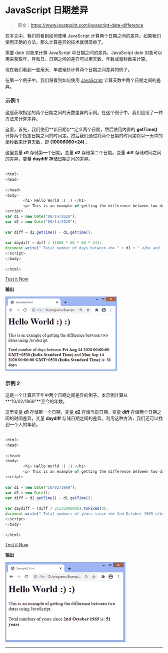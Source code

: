 # JavaScript 日期差异

> 原文：<https://www.javatpoint.com/javascript-date-difference>

在本文中，我们将看到如何使用 JavaScript 计算两个日期之间的差异。如果我们使用正确的方法，那么计算差异的技术就很简单了。

需要 date 对象来计算 JavaScript 中日期之间的差异。JavaScript date 对象可以用来获取年、月和日。日期之间的差异可以用天数、年数或毫秒数来计算。

现在我们看到一些用天、年或毫秒计算两个日期之间差异的例子。

在第一个例子中，我们将看到如何使用 [JavaScript](https://www.javatpoint.com/javascript-tutorial) 计算天数中两个日期之间的差异。

### 示例 1

这是获取指定的两个日期之间的天数差异的示例。在这个例子中，我们应用了一种方法来计算差异。

这里，首先，我们使用**新日期()**定义两个日期，然后使用内置的 **getTime()** 计算两个指定日期之间的时间差。然后我们通过将两个日期的时间差除以一天中的毫秒数来计算天数，即 **(1000*60*60*24)** 。

这里变量 **d1** 存储第一个日期，变量 **d2** 存储第二个日期。变量 **diff** 存储时间之间的差异，变量 **daydiff** 存储日期之间的差异。

```js

<html>   
<head>

</head>   
<body>   
        <h1> Hello World :) :) </h1>   
		<p> This is an example of getting the difference between two dates using JavaScript. </p>
<script>
var d1 = new Date("08/14/2020"); 
var d2 = new Date("09/14/2020"); 

var diff = d2.getTime() - d1.getTime(); 

var daydiff = diff / (1000 * 60 * 60 * 24); 
document.write(" Total number of days between <b> " + d1 + " </b> and <b> " + d2 + " </b> is: <b> " + daydiff + " days </b>" ); 
</script>
</body>   

</html>  

```

[Test it Now](https://www.javatpoint.com/oprweb/test.jsp?filename=javascript-date-difference1)

**输出**

![JavaScript date difference](img/57de2610da80e56897d4a1ae49ae1f61.png)

### 示例 2

这是一个计算若干年中两个日期之间差异的例子。本示例计算从**“10/02/1869”**至今的年数。

这里变量 **d1** 存储第一个日期，变量 **d2** 存储当前日期。变量 **diff** 存储两个日期之间的时间差异，变量 **daydiff** 存储日期之间的差异。利用这种方法，我们还可以找到一个人的年龄。

```js

<html>   
<head>

</head>   
<body>   
        <h1> Hello World :) :) </h1>   
		<p> This is an example of getting the difference between two dates using JavaScript. </p>
<script>

var d1 = new Date("10/02/1969"); 
var d2 = new Date(); 
var diff = d2.getTime() - d1.getTime(); 

var daydiff = (diff / 31536000000).toFixed(0);   
document.write(" Total numbers of years since <b> 2nd October 1969 </b> is: <b> " + daydiff + " years </b>" ); 
</script>
</body>   

</html>  

```

[Test it Now](https://www.javatpoint.com/oprweb/test.jsp?filename=javascript-date-difference2)

**输出**

![JavaScript date difference](img/b36551810b01074fd5d664454b514ff1.png)

* * *